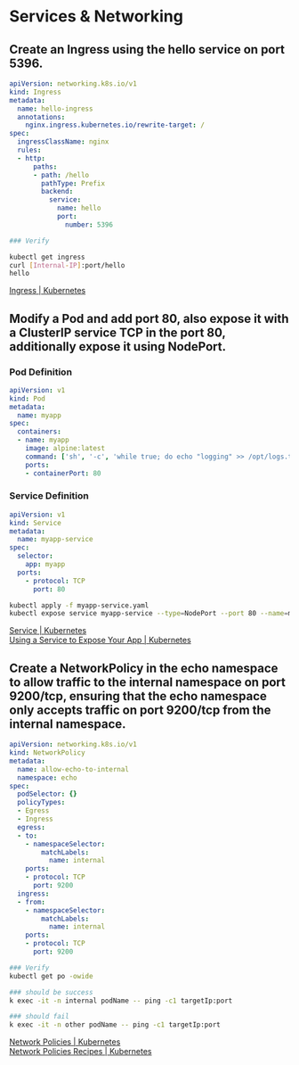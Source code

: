 
# Services & Networking

## Create an Ingress using the hello service on port 5396.
```yaml
apiVersion: networking.k8s.io/v1
kind: Ingress
metadata:
  name: hello-ingress
  annotations:
    nginx.ingress.kubernetes.io/rewrite-target: /
spec:
  ingressClassName: nginx
  rules:
  - http:
      paths:
      - path: /hello
        pathType: Prefix
        backend:
          service:
            name: hello
            port:
              number: 5396
```

```sh
### Verify

kubectl get ingress
curl [Internal-IP]:port/hello
hello
```

[Ingress | Kubernetes](https://kubernetes.io/docs/concepts/services-networking/ingress/)  

## Modify a Pod and add port 80, also expose it with a ClusterIP service TCP in the port 80, additionally expose it using NodePort.
### Pod Definition
```yaml
apiVersion: v1
kind: Pod
metadata:
  name: myapp
spec:
  containers:
  - name: myapp
    image: alpine:latest
    command: ['sh', '-c', 'while true; do echo "logging" >> /opt/logs.txt; sleep 1; done']
    ports:
    - containerPort: 80
```

### Service Definition
```yaml
apiVersion: v1
kind: Service
metadata:
  name: myapp-service
spec:
  selector:
    app: myapp
  ports:
    - protocol: TCP
      port: 80
```
```sh
kubectl apply -f myapp-service.yaml
kubectl expose service myapp-service --type=NodePort --port 80 --name=myapp-nodeport-service
```

[Service | Kubernetes](https://kubernetes.io/docs/concepts/services-networking/service/)  
[Using a Service to Expose Your App | Kubernetes](https://kubernetes.io/docs/tutorials/kubernetes-basics/expose/expose-intro/)  

## Create a NetworkPolicy in the echo namespace to allow traffic to the internal namespace on port 9200/tcp, ensuring that the echo namespace only accepts traffic on port 9200/tcp from the internal namespace.
```yaml
apiVersion: networking.k8s.io/v1
kind: NetworkPolicy
metadata:
  name: allow-echo-to-internal
  namespace: echo
spec:
  podSelector: {}
  policyTypes:
  - Egress
  - Ingress
  egress:
  - to:
    - namespaceSelector:
        matchLabels:
          name: internal
    ports:
    - protocol: TCP
      port: 9200
  ingress:
  - from:
    - namespaceSelector:
        matchLabels:
          name: internal
    ports:
    - protocol: TCP
      port: 9200
```

```sh
### Verify
kubectl get po -owide

### should be success
k exec -it -n internal podName -- ping -c1 targetIp:port

### should fail
k exec -it -n other podName -- ping -c1 targetIp:port
```

[Network Policies | Kubernetes](https://kubernetes.io/docs/concepts/services-networking/network-policies/)  
[Network Policies Recipes | Kubernetes](https://github.com/ahmetb/kubernetes-network-policy-recipes)  
